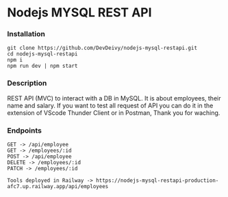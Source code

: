 # Nodejs MYSQL REST API

### Installation

```
git clone https://github.com/DevDeivy/nodejs-mysql-restapi.git
cd nodejs-mysql-restapi
npm i
npm run dev | npm start
```
### Description
REST API (MVC) to interact with a DB in MySQL. It is about employees, their name and salary. If you want to test all request of API you can do it in the extension of VScode Thunder Client or in Postman, Thank you for waching.

### Endpoints
```
GET -> /api/employee
GET -> /employees/:id
POST -> /api/employee
DELETE -> /employees/:id
PATCH -> /employees/:id
```
```
Tools deployed in Railway -> https://nodejs-mysql-restapi-production-afc7.up.railway.app/api/employees
```
